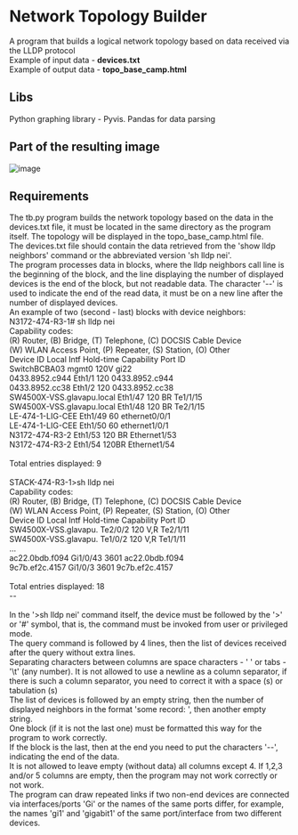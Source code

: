 # Network Topology Builder
A program that builds a logical network topology based on data received via the LLDP protocol<br />
Example of input data - **devices.txt**<br />
Example of output data - **topo_base_camp.html**
## Libs
Python graphing library - Pyvis. Pandas for data parsing
## Part of the resulting image
![image](https://github.com/Illmaxname/netwTopologyBuilder/assets/81902786/1c24ab33-88d0-48a5-b362-f1d938a6fabd)

## Requirements
The tb.py program builds the network topology based on the data in the devices.txt file, it must be located in the same directory as the program itself. The topology will be displayed in the topo_base_camp.html file.<br />
The devices.txt file should contain the data retrieved from the 'show lldp neighbors' command or the abbreviated version 'sh lldp nei'.<br />
The program processes data in blocks, where the lldp neighbors call line is the beginning of the block, and the line displaying the number of displayed devices is the end of the block, but not readable data. The character '--' is used to indicate the end of the read data, it must be on a new line after the number of displayed devices.<br />
An example of two (second - last) blocks with device neighbors:<br />
N3172-474-R3-1# sh lldp nei<br />
Capability codes:<br />
   (R) Router, (B) Bridge, (T) Telephone, (C) DOCSIS Cable Device<br />
   (W) WLAN Access Point, (P) Repeater, (S) Station, (O) Other<br />
Device ID Local Intf Hold-time Capability Port ID<br />
SwitchBCBA03 mgmt0 120V gi22<br />
0433.8952.c944 Eth1/1 120 0433.8952.c944<br />
0433.8952.cc38 Eth1/2 120 0433.8952.cc38<br />
SW4500X-VSS.glavapu.local Eth1/47 120 BR Te1/1/15<br />
SW4500X-VSS.glavapu.local Eth1/48 120 BR Te2/1/15<br />
LE-474-1-LIG-CEE Eth1/49 60 ethernet0/0/1<br />
LE-474-1-LIG-CEE Eth1/50 60 ethernet1/0/1<br />
N3172-474-R3-2 Eth1/53 120 BR Ethernet1/53<br />
N3172-474-R3-2 Eth1/54 120BR Ethernet1/54<br />
<br />
Total entries displayed: 9<br />
<br />
STACK-474-R3-1>sh lldp nei<br />
Capability codes:<br />
   (R) Router, (B) Bridge, (T) Telephone, (C) DOCSIS Cable Device<br />
   (W) WLAN Access Point, (P) Repeater, (S) Station, (O) Other<br />
Device ID Local Intf Hold-time Capability Port ID<br />
SW4500X-VSS.glavapu. Te2/0/2 120 V,R Te2/1/11<br />
SW4500X-VSS.glavapu. Te1/0/2 120 V,R Te1/1/11<br />
...<br />
ac22.0bdb.f094 Gi1/0/43 3601 ac22.0bdb.f094<br />
9c7b.ef2c.4157 Gi1/0/3 3601 9c7b.ef2c.4157<br />
<br />
Total entries displayed: 18<br />
--<br />
<br />
In the '<device>>sh lldp nei' command itself, the device must be followed by the '>' or '#' symbol, that is, the command must be invoked from user or privileged mode.<br />
The query command is followed by 4 lines, then the list of devices received after the query without extra lines.<br />
Separating characters between columns are space characters - ' ' or tabs - '\t' (any number). It is not allowed to use a newline as a column separator, if there is such a column separator, you need to correct it with a space (s) or tabulation (s)<br />
The list of devices is followed by an empty string, then the number of displayed neighbors in the format 'some record: <number of devices>', then another empty string.<br />
One block (if it is not the last one) must be formatted this way for the program to work correctly.<br />
If the block is the last, then at the end you need to put the characters '--', indicating the end of the data.<br />
It is not allowed to leave empty (without data) all columns except 4. If 1,2,3 and/or 5 columns are empty, then the program may not work correctly or not work.<br />
The program can draw repeated links if two non-end devices are connected via interfaces/ports 'Gi<num>' or the names of the same ports differ, for example, the names 'gi1' and 'gigabit1' of the same port/interface from two different devices.<br />
